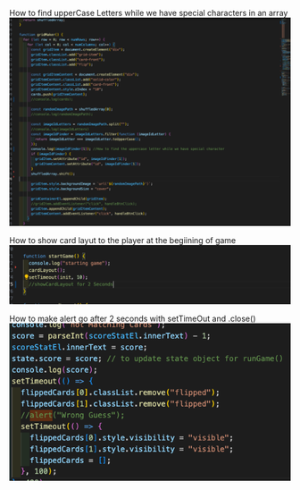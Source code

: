 How to find upperCase Letters while we have special characters in an array
![Alt text](<images/Screenshot 2023-11-02 at 4.17.46 PM.png>)

How to show card layut to the player at the begiining of game
![Alt text](<images/Screenshot 2023-11-02 at 4.18.26 PM.png>)

How to make alert go after 2 seconds with setTimeOut and .close()
![Alt text](<./images/Screenshot 2023-11-02 at 4.28.41 PM.png>)
